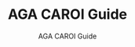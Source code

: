 ---
layout: resources-landing
title: "AGA CAROI Guide"
subtitle: "AGA CAROI Guide"
filters: federal-financial-assistance uniform-guidance-2-cfr-200 training
doc-link: ../assets/files/Panel6_AGA-CAROI-Guide-05-2010.pdf
---